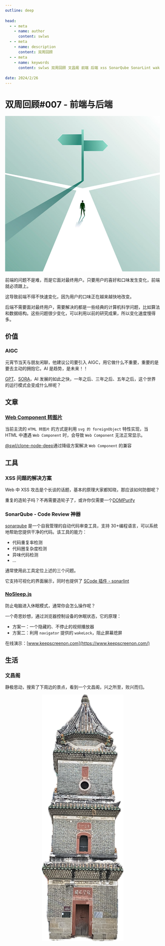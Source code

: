 ```yaml
---
outline: deep

head:
  - - meta
    - name: author
      content: swlws
  - - meta
    - name: description
      content: 双周回顾
  - - meta
    - name: keywords
      content: swlws 双周回顾 文昌阁 前端 后端 xss SonarQube SonarLint wakeLock NoSleep

date: 2024/2/26
---
```


# 双周回顾#007 - 前端与后端

![route](./img/岔路口.jpeg)

前端的问题不是难，而是它面对最终用户。只要用户的喜好和口味发生变化，前端就必须跟上。

这导致前端不得不快速变化，因为用户的口味正在越来越快地改变。

后端不需要面对最终用户，需要解决的都是一些经典的计算机科学问题，比如算法和数据结构。这些问题很少变化，可以利用以前的研究成果，所以变化速度慢得多。

## 价值

### AIGC

元宵节当天与朋友闲聊，他建议公司要引入 AIGC，用它做什么不重要，重要的是要去主动的拥抱它。AI 是趋势，是未来！！

[GPT](https://openai.com/chatgpt)、[SORA](https://openai.com/sora)，AI 发展的如此之快，一年之后、三年之后、五年之后，这个世界的运行模式会变成什么样呢？

## 文章

### [Web Component 转图片](https://swlws.github.io/date/202403/clone-node-deep.html)

当前主流的 `HTML 转图片` 的方式是利用 `svg 的 foreignObject` 特性实现，当 HTML 中遭遇 `Web Component` 时，会导致 `Web Component` 无法正常显示。

[@swl/clone-node-deep](https://www.npmjs.com/package/@swl/clone-node-deep)通过降级方案解决 `Web Component` 的兼容

## 工具

### XSS 问题的解决方案

Web 中 XSS 攻击是个长谈的话题，基本的原理大家都知晓，那应该如何防御呢？

重复的造轮子吗？不再需要造轮子了，或许你仅需要一个[DOMPurify](https://github.com/cure53/DOMPurify)

### SonarQube - Code Review 神器

[sonarqube](https://docs.sonarsource.com/sonarqube/9.9/) 是一个自我管理的自动代码审查工具，支持 30+编程语言，可以系统地帮助您提供干净的代码。该工具的能力：

- 代码重复率检测
- 代码圈复杂度检测
- 异味代码检测
- ...

通常使用此工具定位上述的三个问题。

它支持可视化的界面展示，同时也提供了 [SCode 插件 - sonarlint](https://marketplace.visualstudio.com/items?itemName=SonarSource.sonarlint-vscode)

### [NoSleep.js](https://github.com/richtr/NoSleep.js/blob/master/src/index.js)

防止电脑进入休眠模式，通常你会怎么操作呢？

一个奇思妙想，通过浏览器控制设备的休眠状态，它的原理：

- 方案一：一个隐藏的、不停止的视频播放器
- 方案二：利用 `navigator` 提供的 `wakeLock`，阻止屏幕熄屏

在线演示：[www.keepscreenon.com](https://www.keepscreenon.com/)

## 生活

### 文昌阁

静极思动，搜索了下周边的景点，看到一个文昌阁，兴之所至，败兴而归。

<center>

![文昌阁](./img/文昌阁.png)

</center>
